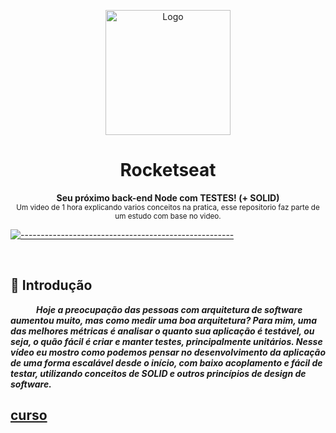 <p align="center">
  <img src="https://user-images.githubusercontent.com/60453269/236557058-48a40509-14ba-4504-9488-39128825e41f.png" alt="Logo" width="200" height="200" />
</p>

<h1 align="center"> Rocketseat </h1>

<a id="Sumário"></a>

<p align="center">
  <b> Seu próximo back-end Node com TESTES! (+ SOLID) </b></br>
  <sub> Um video de 1 hora explicando varios conceitos na pratica, esse repositorio faz parte de um estudo com base no video.
  <sub>
</p>


[![-----------------------------------------------------](https://raw.githubusercontent.com/andreasbm/readme/master/assets/lines/colored.png)](#table-of-contents)

<br/>

<a id="Introdução"></a>
## 🧩 Introdução 

  ***⠀⠀⠀⠀Hoje a preocupação das pessoas com arquitetura de software aumentou muito, mas como medir uma boa arquitetura? Para mim, uma das melhores métricas é analisar o quanto sua aplicação é testável, ou seja, o quão fácil é criar e manter testes, principalmente unitários. Nesse vídeo eu mostro como podemos pensar no desenvolvimento da aplicação de uma forma escalável desde o início, com baixo acoplamento e fácil de testar, utilizando conceitos de SOLID e outros princípios de design de software.***
  
 ## [curso](https://www.youtube.com/watch?v=jBOLRzjEERk)

<br/>




